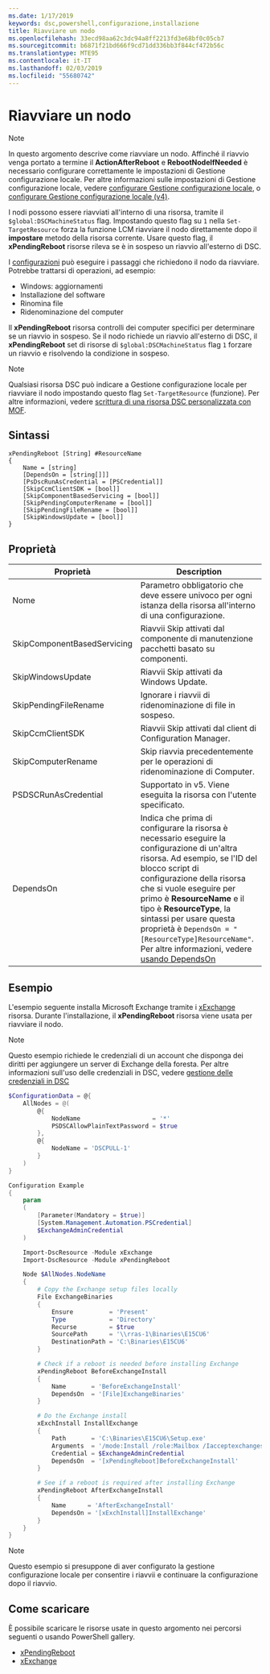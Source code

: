 ```yaml
---
ms.date: 1/17/2019
keywords: dsc,powershell,configurazione,installazione
title: Riavviare un nodo
ms.openlocfilehash: 33ecd98aa62c3dc94a8ff2213fd3e68bf0c05cb7
ms.sourcegitcommit: b6871f21bd666f9cd71dd336bb3f844cf472b56c
ms.translationtype: MTE95
ms.contentlocale: it-IT
ms.lasthandoff: 02/03/2019
ms.locfileid: "55680742"
---
```

# <a name="reboot-a-node"></a>Riavviare un nodo

> [!NOTE]
> In questo argomento descrive come riavviare un nodo. Affinché il riavvio venga portato a termine il **ActionAfterReboot** e **RebootNodeIfNeeded** è necessario configurare correttamente le impostazioni di Gestione configurazione locale.
> Per altre informazioni sulle impostazioni di Gestione configurazione locale, vedere [configurare Gestione configurazione locale](../managing-nodes/metaConfig.md), o [configurare Gestione configurazione locale (v4)](../managing-nodes/metaConfig4.md).

I nodi possono essere riavviati all'interno di una risorsa, tramite il `$global:DSCMachineStatus` flag. Impostando questo flag su `1` nella `Set-TargetResource` forza la funzione LCM riavviare il nodo direttamente dopo il **impostare** metodo della risorsa corrente. Usare questo flag, il **xPendingReboot** risorse rileva se è in sospeso un riavvio all'esterno di DSC.

I [configurazioni](configurations.md) può eseguire i passaggi che richiedono il nodo da riavviare. Potrebbe trattarsi di operazioni, ad esempio:

- Windows: aggiornamenti
- Installazione del software
- Rinomina file
- Ridenominazione del computer

Il **xPendingReboot** risorsa controlli dei computer specifici per determinare se un riavvio in sospeso. Se il nodo richiede un riavvio all'esterno di DSC, il **xPendingReboot** set di risorse di `$global:DSCMachineStatus` flag `1` forzare un riavvio e risolvendo la condizione in sospeso.

> [!NOTE]
> Qualsiasi risorsa DSC può indicare a Gestione configurazione locale per riavviare il nodo impostando questo flag `Set-TargetResource` (funzione). Per altre informazioni, vedere [scrittura di una risorsa DSC personalizzata con MOF](../resources/authoringResourceMOF.md).

## <a name="syntax"></a>Sintassi

```
xPendingReboot [String] #ResourceName
{
    Name = [string]
    [DependsOn = [string[]]]
    [PsDscRunAsCredential = [PSCredential]]
    [SkipCcmClientSDK = [bool]]
    [SkipComponentBasedServicing = [bool]]
    [SkipPendingComputerRename = [bool]]
    [SkipPendingFileRename = [bool]]
    [SkipWindowsUpdate = [bool]]
}
```

## <a name="properties"></a>Proprietà

| Proprietà | Description |
| --- | --- |
| Nome| Parametro obbligatorio che deve essere univoco per ogni istanza della risorsa all'interno di una configurazione.|
| SkipComponentBasedServicing | Riavvii Skip attivati dal componente di manutenzione pacchetti basato su componenti. |
| SkipWindowsUpdate | Riavvii Skip attivati da Windows Update.|
| SkipPendingFileRename | Ignorare i riavvii di ridenominazione di file in sospeso. |
| SkipCcmClientSDK | Riavvii Skip attivati dal client di Configuration Manager. |
| SkipComputerRename | Skip riavvia precedentemente per le operazioni di ridenominazione di Computer. |
| PSDSCRunAsCredential | Supportato in v5. Viene eseguita la risorsa con l'utente specificato. |
| DependsOn | Indica che prima di configurare la risorsa è necessario eseguire la configurazione di un'altra risorsa. Ad esempio, se l'ID del blocco script di configurazione della risorsa che si vuole eseguire per primo è **ResourceName** e il tipo è **ResourceType**, la sintassi per usare questa proprietà è `DependsOn = "[ResourceType]ResourceName"`. Per altre informazioni, vedere [usando DependsOn](resource-depends-on.md)|

## <a name="example"></a>Esempio

L'esempio seguente installa Microsoft Exchange tramite i [xExchange](https://github.com/PowerShell/xExchange) risorsa.
Durante l'installazione, il **xPendingReboot** risorsa viene usata per riavviare il nodo.

> [!NOTE]
> Questo esempio richiede le credenziali di un account che disponga dei diritti per aggiungere un server di Exchange della foresta. Per altre informazioni sull'uso delle credenziali in DSC, vedere [gestione delle credenziali in DSC](../configurations/configDataCredentials.md)

```powershell
$ConfigurationData = @{
    AllNodes = @(
        @{
            NodeName                    = '*'
            PSDSCAllowPlainTextPassword = $true
        },
        @{
            NodeName = 'DSCPULL-1'
        }
    )
}

Configuration Example
{
    param
    (
        [Parameter(Mandatory = $true)]
        [System.Management.Automation.PSCredential]
        $ExchangeAdminCredential
    )

    Import-DscResource -Module xExchange
    Import-DscResource -Module xPendingReboot

    Node $AllNodes.NodeName
    {
        # Copy the Exchange setup files locally
        File ExchangeBinaries
        {
            Ensure          = 'Present'
            Type            = 'Directory'
            Recurse         = $true
            SourcePath      = '\\rras-1\Binaries\E15CU6'
            DestinationPath = 'C:\Binaries\E15CU6'
        }

        # Check if a reboot is needed before installing Exchange
        xPendingReboot BeforeExchangeInstall
        {
            Name       = 'BeforeExchangeInstall'
            DependsOn  = '[File]ExchangeBinaries'
        }

        # Do the Exchange install
        xExchInstall InstallExchange
        {
            Path       = 'C:\Binaries\E15CU6\Setup.exe'
            Arguments  = '/mode:Install /role:Mailbox /Iacceptexchangeserverlicenseterms'
            Credential = $ExchangeAdminCredential
            DependsOn  = '[xPendingReboot]BeforeExchangeInstall'
        }

        # See if a reboot is required after installing Exchange
        xPendingReboot AfterExchangeInstall
        {
            Name      = 'AfterExchangeInstall'
            DependsOn = '[xExchInstall]InstallExchange'
        }
    }
}
```

> [!NOTE]
> Questo esempio si presuppone di aver configurato la gestione configurazione locale per consentire i riavvii e continuare la configurazione dopo il riavvio.

## <a name="where-to-download"></a>Come scaricare

È possibile scaricare le risorse usate in questo argomento nei percorsi seguenti o usando PowerShell gallery.

- [xPendingReboot](https://github.com/PowerShell/xPendingReboot)
- [xExchange](https://github.com/PowerShell/xExchange)
